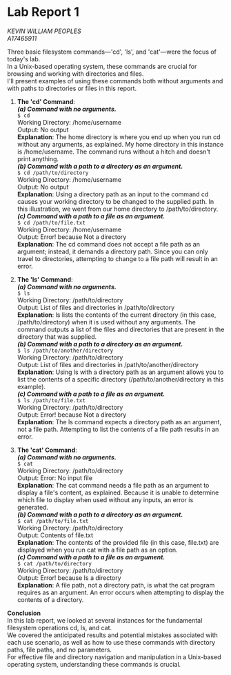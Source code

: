 # **Lab Report 1**  

*KEVIN WILLIAM PEOPLES*  
*A17465911*

Three basic filesystem commands—'cd', 'ls', and 'cat'—were the focus of today's lab.  
In a Unix-based operating system, these commands are crucial for browsing and working with directories and files.  
I'll present examples of using these commands both without arguments and with paths to directories or files in this report.  

 1) **The 'cd' Command**:  
***(a) Command with no arguments.***    
```$ cd```  
Working Directory: /home/username  
Output: No output  
**Explanation**: The home directory is where you end up when you run cd without any arguments, as explained. My home directory in this instance is /home/username. The command runs without a hitch and doesn't print anything.    
***(b) Command with a path to a directory as an argument.***    
```$ cd /path/to/directory```  
Working Directory: /home/username  
Output: No output  
**Explanation**: Using a directory path as an input to the command cd causes your working directory to be changed to the supplied path. In this illustration, we went from our home directory to /path/to/directory.    
***(c)  Command with a path to a file as an argument.***     
```$ cd /path/to/file.txt```  
Working Directory: /home/username  
Output: Error! because Not a directory  
**Explanation**: The cd command does not accept a file path as an argument; instead, it demands a directory path. Since you can only travel to directories, attempting to change to a file path will result in an error.    

 3) **The 'ls' Command**:  
***(a) Command with no arguments.***    
```$ ls```  
Working Directory: /path/to/directory  
Output: List of files and directories in /path/to/directory  
**Explanation**: ls lists the contents of the current directory (in this case, /path/to/directory) when it is used without any arguments. The command outputs a list of the files and directories that are present in the directory that was supplied.    
***(b) Command with a path to a directory as an argument.***   
```$ ls /path/to/another/directory```  
Working Directory: /path/to/directory  
Output: List of files and directories in /path/to/another/directory  
**Explanation**: Using ls with a directory path as an argument allows you to list the contents of a specific directory (/path/to/another/directory in this example).  
***(c) Command with a path to a file as an argument.***    
```$ ls /path/to/file.txt```  
Working Directory: /path/to/directory  
Output: Error! because Not a directory  
**Explanation**: The ls command expects a directory path as an argument, not a file path. Attempting to list the contents of a file path results in an error.

  
 5) **The 'cat' Command**:    
***(a) Command with no arguments.***    
```$ cat```  
Working Directory: /path/to/directory  
Output: Error: No input file  
**Explanation**: The cat command needs a file path as an argument to display a file's content, as explained. Because it is unable to determine which file to display when used without any inputs, an error is generated.  
***(b) Command with a path to a directory as an argument.***  
```$ cat /path/to/file.txt```  
Working Directory: /path/to/directory  
Output: Contents of file.txt  
**Explanation**: The contents of the provided file (in this case, file.txt) are displayed when you run cat with a file path as an option.   
 ***(c) Command with a path to a file as an argument.***   
```$ cat /path/to/directory```  
Working Directory: /path/to/directory  
Output: Error! because Is a directory  
**Explanation**: A file path, not a directory path, is what the cat program requires as an argument. An error occurs when attempting to display the contents of a directory.  

**Conclusion**  
In this lab report, we looked at several instances for the fundamental filesystem operations cd, ls, and cat.  
We covered the anticipated results and potential mistakes associated with each use scenario, as well as how to use these commands with directory paths, file paths, and no parameters.  
For effective file and directory navigation and manipulation in a Unix-based operating system, understanding these commands is crucial.





